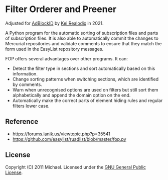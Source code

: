 # Filter Orderer and Preener

Adjusted for [AdBlockID](https://github.com/realodix/AdBlockID) by [Kei Realodix](https://github.com/realodix) in 2021.

A Python program for the automatic sorting of subscription files and parts of subscription files. It is also able to automatically commit the changes to Mercurial repositories and validate comments to ensure that they match the form used in the EasyList repository messages.

FOP offers several advantages over other programs. It can:
- Detect the filter type in sections and sort automatically based on this information.
- Change sorting patterns when switching sections, which are identified by comments.
- Warn when unrecognised options are used on filters but still sort them alphabetically and append the domain option on the end.
- Automatically make the correct parts of element hiding rules and regular filters lower case.

## Reference
- https://forums.lanik.us/viewtopic.php?p=35541
- https://github.com/easylist/ruadlist/blob/master/fop.py

## License
Copyright (C) 2011 Michael. Licensed under the [GNU General Public License](http://www.gnu.org/licenses/).
